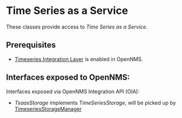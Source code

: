 # Time Series as a Service

These classes provide access to _Time Series as a Service_.

## Prerequisites
* [Timeseries Integration Layer](https://docs.opennms.com/horizon/latest/deployment/time-series-storage/timeseries/ts-integration-layer.html) is enabled in OpenNMS.

## Interfaces exposed to OpenNMS:
Interfaces exposed via OpenNMS Integration API (OIA):
* _TsaasStorage_ implements _TimeSeriesStorage_, will be picked up by [TimeseriesStorageManager](https://github.com/OpenNMS/opennms/blob/develop/features/timeseries/src/main/java/org/opennms/netmgt/timeseries/TimeseriesStorageManager.java)